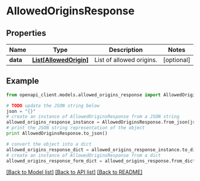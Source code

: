 # AllowedOriginsResponse


## Properties
Name | Type | Description | Notes
------------ | ------------- | ------------- | -------------
**data** | [**List[AllowedOrigin]**](AllowedOrigin.md) | List of allowed origins. | [optional] 

## Example

```python
from openapi_client.models.allowed_origins_response import AllowedOriginsResponse

# TODO update the JSON string below
json = "{}"
# create an instance of AllowedOriginsResponse from a JSON string
allowed_origins_response_instance = AllowedOriginsResponse.from_json(json)
# print the JSON string representation of the object
print AllowedOriginsResponse.to_json()

# convert the object into a dict
allowed_origins_response_dict = allowed_origins_response_instance.to_dict()
# create an instance of AllowedOriginsResponse from a dict
allowed_origins_response_form_dict = allowed_origins_response.from_dict(allowed_origins_response_dict)
```
[[Back to Model list]](../README.md#documentation-for-models) [[Back to API list]](../README.md#documentation-for-api-endpoints) [[Back to README]](../README.md)


